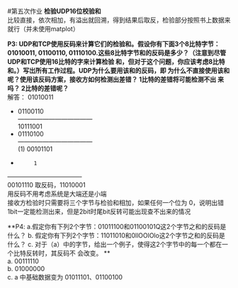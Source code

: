 #第五次作业 
**检验UDP16位校验和**	  
比较直接，依次相加，有溢出就回溯，得到结果后取反，检验部分按照书上数据来就行（并未使用matplot）  

**P3: UDP和TCP使用反码来计算它们的检验和。假设你有下面3个8比特字节：01010011, 01100110, 01110100.这些8比特字节和的反码是多少？（注意到尽管UDP和TCP使用16比特的字来计算检验 和，但对于这个问题，你应该考虑8比特和。）写岀所有工作过程。UDP为什么要用该和的反码，即 为什么不直接使用该和呢？使用该反码方案，接收方如何检测出差错？ 1比特的差错将可能检测不出 来吗？ 2比特的差错呢？**  
解答：   01010011   
+   01100110   
————————————  
    10111001  
+   01110100  
————————————  
(1) 00101101  
+          1  
————————————  
    00101110
取反码，11010001  
用反码不用考虑系统是大端还是小端  
接收方检验时只需要将三个字节与检验和相加，如果任何一个位为 0，说明出错  
1bit一定能检测出来，但是2bit时尾bit反转可能出现查不出来的情况  

**P4: a.假定你有下列2个字节：01011100和01100101Q这2个字节之和的反码是什么？ b. 假定你有下列2个字节：11011010和0llOOlOlo这2个字节之和的反码是什么？ c. 对于（a）中的字节，给出一个例子，使得这2个字节中的每一个都在一个比特反转时，其反码不 会改变。 **  
a. 00111110  
b. 01000000  
c. a 中基础数据变为 01011101、01100100
